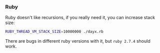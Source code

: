 ### Ruby

Ruby doesn't like recursions, if you really need it,
you can increase stack size:

```sh
RUBY_THREAD_VM_STACK_SIZE=10000000 ./dayx.rb
```

There are bugs in different ruby versions with it,
but `ruby 2.7.4` should work.